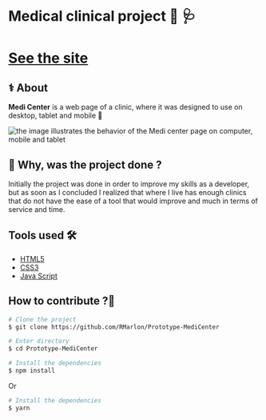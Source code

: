 <h1 aling="center">
  Medical clinical project 💉 🩺
</h1>

<h1> <a href=""> See the site</a></h1>

## ⚕️ About

**Medi Center** is a web page of a clinic, where it was designed to use on desktop, tablet and mobile 🏥

<img src="./assests/imgaes/preview.jpg" alt="the image illustrates the behavior of the Medi center page on computer, mobile and tablet">

## 💊 Why, was the project done ? 

Initially the project was done in order to improve my skills as a developer, but as soon as I concluded I realized that where I live has enough clinics that do not have the ease of a tool that would improve and much in terms of service and time.

## Tools used 🛠️

- [HTML5](https://developer.mozilla.org/pt-BR/docs/Web/HTML/Element)
- [CSS3](https://developer.mozilla.org/pt-BR/docs/Web/CSS)
- [Java Script](https://developer.mozilla.org/pt-BR/docs/Web/JavaScript)

## How to contribute ?💭

```bash
# Clone the project
$ git clone https://github.com/RMarlon/Prototype-MediCenter
````

```bash
# Enter directory
$ cd Prototype-MediCenter
````

```bash
# Install the dependencies
$ npm install
````
<p aling="center"> Or </p>

```bash
# Install the dependencies
$ yarn
````

